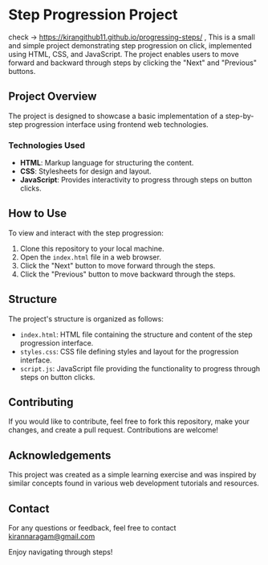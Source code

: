 # Step Progression Project
check -> https://kirangithub11.github.io/progressing-steps/ ,
This is a small and simple project demonstrating step progression on click, implemented using HTML, CSS, and JavaScript. The project enables users to move forward and backward through steps by clicking the "Next" and "Previous" buttons.

## Project Overview

The project is designed to showcase a basic implementation of a step-by-step progression interface using frontend web technologies.

### Technologies Used

- **HTML**: Markup language for structuring the content.
- **CSS**: Stylesheets for design and layout.
- **JavaScript**: Provides interactivity to progress through steps on button clicks.

## How to Use

To view and interact with the step progression:

1. Clone this repository to your local machine.
2. Open the `index.html` file in a web browser.
3. Click the "Next" button to move forward through the steps.
4. Click the "Previous" button to move backward through the steps.

## Structure

The project's structure is organized as follows:

- `index.html`: HTML file containing the structure and content of the step progression interface.
- `styles.css`: CSS file defining styles and layout for the progression interface.
- `script.js`: JavaScript file providing the functionality to progress through steps on button clicks.

## Contributing

If you would like to contribute, feel free to fork this repository, make your changes, and create a pull request. Contributions are welcome!

## Acknowledgements

This project was created as a simple learning exercise and was inspired by similar concepts found in various web development tutorials and resources.

## Contact

For any questions or feedback, feel free to contact kirannaragam@gmail.com

Enjoy navigating through steps!
